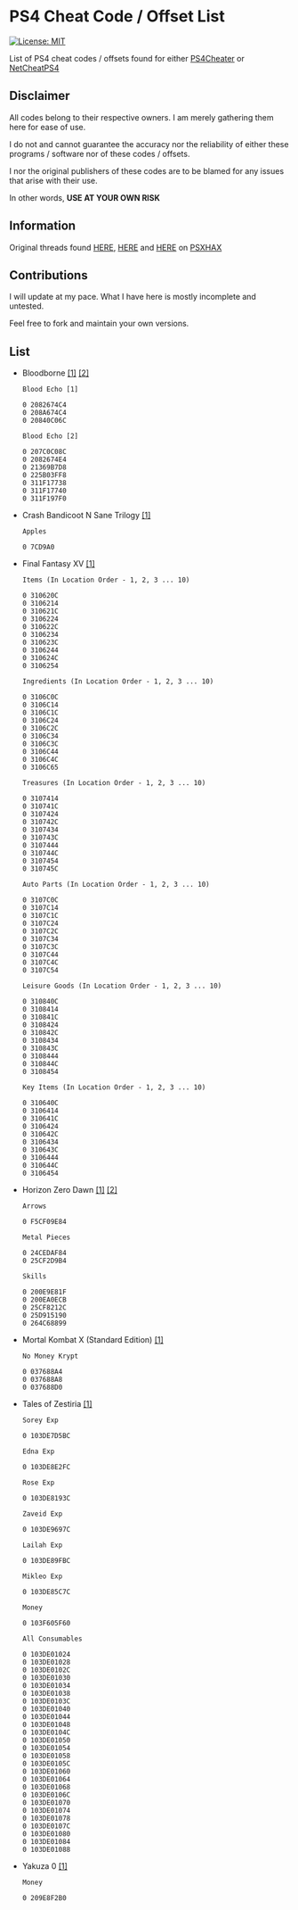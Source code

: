 # PS4 Cheat Code / Offset List
[![License: MIT](https://img.shields.io/badge/License-MIT-yellow.svg)](https://opensource.org/licenses/MIT)

List of PS4 cheat codes / offsets found for either [PS4Cheater](https://www.psxhax.com/threads/ps4cheater-ps4-cheater-homebrew-app-to-find-game-cheat-codes.4529/) or [NetCheatPS4](https://www.psxhax.com/threads/netcheat-api-for-ps4-4-05-firmware-by-bisoon-for-game-cheats.4292/)

## Disclaimer

All codes belong to their respective owners. I am merely gathering them here for ease of use.

I do not and cannot guarantee the accuracy nor the reliability of either these programs / software nor of these codes / offsets.

I nor the original publishers of these codes are to be blamed for any issues that arise with their use.

In other words, __USE AT YOUR OWN RISK__

## Information

Original threads found [HERE](https://www.psxhax.com/threads/ps4cheater-ps4-cheater-homebrew-app-to-find-game-cheat-codes.4529/), [HERE](https://www.psxhax.com/threads/netcheat-api-for-ps4-4-05-firmware-by-bisoon-for-game-cheats.4292/) and [HERE](https://www.psxhax.com/threads/ps4-game-modding-offsets-drop-thread.4300/) on [PSXHAX](https://www.psxhax.com/)

## Contributions

I will update at my pace. What I have here is mostly incomplete and untested.

Feel free to fork and maintain your own versions. 



## List

* Bloodborne [[1]](https://www.psxhax.com/threads/ps4cheater-ps4-cheater-homebrew-app-to-find-game-cheat-codes.4529/page-12#post-65721) [[2]](https://www.psxhax.com/threads/ps4cheater-ps4-cheater-homebrew-app-to-find-game-cheat-codes.4529/page-13#post-65949
)

    ````
    Blood Echo [1]
    
    0 2082674C4
    0 208A674C4
    0 20840C06C
    ```` 
    
    ````
    Blood Echo [2]
    
    0 207C0C08C
    0 2082674E4
    0 21369B7D8
    0 225B03FF8
    0 311F17738
    0 311F17740
    0 311F197F0
    ````
    
* Crash Bandicoot N Sane Trilogy [[1]](https://www.psxhax.com/threads/ps4cheater-ps4-cheater-homebrew-app-to-find-game-cheat-codes.4529/page-18#post-71778)

    ````
    Apples
    
    0 7CD9A0
    ````
    
* Final Fantasy XV [[1]](https://www.psxhax.com/threads/ps4cheater-ps4-cheater-homebrew-app-to-find-game-cheat-codes.4529/page-17#post-71001)

    ````
    Items (In Location Order - 1, 2, 3 ... 10)
    
    0 310620C
    0 3106214
    0 310621C
    0 3106224
    0 310622C
    0 3106234
    0 310623C
    0 3106244
    0 310624C
    0 3106254

    Ingredients (In Location Order - 1, 2, 3 ... 10)
    
    0 3106C0C
    0 3106C14
    0 3106C1C
    0 3106C24
    0 3106C2C
    0 3106C34
    0 3106C3C
    0 3106C44
    0 3106C4C
    0 3106C65

    Treasures (In Location Order - 1, 2, 3 ... 10)
    
    0 3107414
    0 310741C
    0 3107424
    0 310742C
    0 3107434
    0 310743C
    0 3107444
    0 310744C
    0 3107454
    0 310745C

    Auto Parts (In Location Order - 1, 2, 3 ... 10)
    
    0 3107C0C
    0 3107C14
    0 3107C1C
    0 3107C24
    0 3107C2C
    0 3107C34
    0 3107C3C
    0 3107C44
    0 3107C4C
    0 3107C54

    Leisure Goods (In Location Order - 1, 2, 3 ... 10)
    
    0 310840C
    0 3108414
    0 310841C
    0 3108424
    0 310842C
    0 3108434
    0 310843C
    0 3108444
    0 310844C
    0 3108454

    Key Items (In Location Order - 1, 2, 3 ... 10)
    
    0 310640C
    0 3106414
    0 310641C
    0 3106424
    0 310642C
    0 3106434
    0 310643C
    0 3106444
    0 310644C
    0 3106454
    ````
    
* Horizon Zero Dawn [[1]](https://www.psxhax.com/threads/ps4cheater-ps4-cheater-homebrew-app-to-find-game-cheat-codes.4529/page-9#post-65171) [[2]](https://www.psxhax.com/threads/ps4cheater-ps4-cheater-homebrew-app-to-find-game-cheat-codes.4529/page-11#post-65434)

    ````
    Arrows
    
    0 F5CF09E84 

    Metal Pieces
    
    0 24CEDAF84 
    0 25CF2D9B4 

    Skills
    
    0 200E9E81F
    0 200EA0ECB
    0 25CF8212C
    0 25D915190
    0 264C68899 
    ````
    
* Mortal Kombat X (Standard Edition) [[1]](https://www.psxhax.com/threads/ps4cheater-ps4-cheater-homebrew-app-to-find-game-cheat-codes.4529/page-12#post-65610)

    ````
    No Money Krypt
    
    0 037688A4 
    0 037688A8 
    0 037688D0 
    ````
    
* Tales of Zestiria [[1]](https://www.psxhax.com/threads/ps4-cheater.4529/page-2#post-64700)

    ````
    Sorey Exp
    
    0 103DE7D5BC 

    Edna Exp
    
    0 103DE8E2FC 

    Rose Exp
    
    0 103DE8193C 

    Zaveid Exp
    
    0 103DE9697C 

    Lailah Exp
    
    0 103DE89FBC 

    Mikleo Exp
    
    0 103DE85C7C 

    Money
    
    0 103F605F60

    All Consumables
    
    0 103DE01024 
    0 103DE01028 
    0 103DE0102C 
    0 103DE01030 
    0 103DE01034 
    0 103DE01038 
    0 103DE0103C 
    0 103DE01040 
    0 103DE01044 
    0 103DE01048 
    0 103DE0104C 
    0 103DE01050
    0 103DE01054 
    0 103DE01058 
    0 103DE0105C 
    0 103DE01060 
    0 103DE01064 
    0 103DE01068 
    0 103DE0106C 
    0 103DE01070
    0 103DE01074 
    0 103DE01078 
    0 103DE0107C 
    0 103DE01080 
    0 103DE01084 
    0 103DE01088 
    ````
    
* Yakuza 0 [[1]](https://www.psxhax.com/threads/ps4cheater-ps4-cheater-homebrew-app-to-find-game-cheat-codes.4529/page-6#post-64825)

    ````
    Money
    
    0 209E8F2B0
    ````

